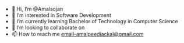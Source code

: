 - 👋 Hi, I’m @Amalsojan
- 👀 I’m interested in Software Development
- 🌱 I’m currently learning Bachelor of Technology in Computer Science
- 💞️ I’m looking to collaborate on 
- 📫 How to reach me email-amalpeediackal@gmail.com

<!---
Amalsojan/Amalsojan is a ✨ special ✨ repository because its `README.md` (this file) appears on your GitHub profile.
You can click the Preview link to take a look at your changes.
--->
